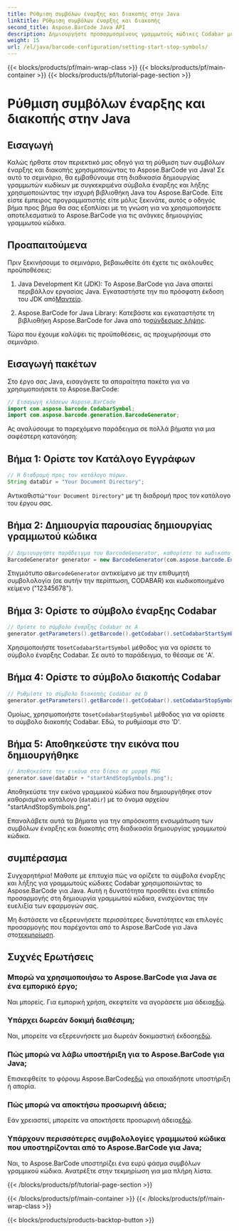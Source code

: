 ```yaml
---
title: Ρύθμιση συμβόλων έναρξης και διακοπής στην Java
linktitle: Ρύθμιση συμβόλων έναρξης και διακοπής
second_title: Aspose.BarCode Java API
description: Δημιουργήστε προσαρμοσμένους γραμμωτούς κώδικες Codabar με συγκεκριμένα σύμβολα έναρξης και λήξης σε Java χρησιμοποιώντας το Aspose.BarCode. Ακολουθήστε τον βήμα προς βήμα οδηγό μας για απρόσκοπτη ενσωμάτωση.
weight: 15
url: /el/java/barcode-configuration/setting-start-stop-symbols/
---
```


{{< blocks/products/pf/main-wrap-class >}}
{{< blocks/products/pf/main-container >}}
{{< blocks/products/pf/tutorial-page-section >}}

# Ρύθμιση συμβόλων έναρξης και διακοπής στην Java


## Εισαγωγή

Καλώς ήρθατε στον περιεκτικό μας οδηγό για τη ρύθμιση των συμβόλων έναρξης και διακοπής χρησιμοποιώντας το Aspose.BarCode για Java! Σε αυτό το σεμινάριο, θα εμβαθύνουμε στη διαδικασία δημιουργίας γραμμωτών κωδίκων με συγκεκριμένα σύμβολα έναρξης και λήξης χρησιμοποιώντας την ισχυρή βιβλιοθήκη Java του Aspose.BarCode. Είτε είστε έμπειρος προγραμματιστής είτε μόλις ξεκινάτε, αυτός ο οδηγός βήμα προς βήμα θα σας εξοπλίσει με τη γνώση για να χρησιμοποιήσετε αποτελεσματικά το Aspose.BarCode για τις ανάγκες δημιουργίας γραμμωτού κώδικα.

## Προαπαιτούμενα

Πριν ξεκινήσουμε το σεμινάριο, βεβαιωθείτε ότι έχετε τις ακόλουθες προϋποθέσεις:

1.  Java Development Kit (JDK): Το Aspose.BarCode για Java απαιτεί περιβάλλον εργασίας Java. Εγκαταστήστε την πιο πρόσφατη έκδοση του JDK από[Μαντείο](https://www.oracle.com/java/technologies/javase-downloads.html).

2.  Aspose.BarCode for Java Library: Κατεβάστε και εγκαταστήστε τη βιβλιοθήκη Aspose.BarCode for Java από το[σύνδεσμος λήψης](https://releases.aspose.com/barcode/java/).

Τώρα που έχουμε καλύψει τις προϋποθέσεις, ας προχωρήσουμε στο σεμινάριο.

## Εισαγωγή πακέτων

Στο έργο σας Java, εισαγάγετε τα απαραίτητα πακέτα για να χρησιμοποιήσετε το Aspose.BarCode:

```java
// Εισαγωγή κλάσεων Aspose.BarCode
import com.aspose.barcode.CodabarSymbol;
import com.aspose.barcode.generation.BarcodeGenerator;
```

Ας αναλύσουμε το παρεχόμενο παράδειγμα σε πολλά βήματα για μια σαφέστερη κατανόηση:

## Βήμα 1: Ορίστε τον Κατάλογο Εγγράφων

```java
// Η διαδρομή προς τον κατάλογο πόρων.
String dataDir = "Your Document Directory";
```

 Αντικαθιστώ`"Your Document Directory"` με τη διαδρομή προς τον κατάλογο του έργου σας.

## Βήμα 2: Δημιουργία παρουσίας δημιουργίας γραμμωτού κώδικα

```java
// Δημιουργήστε παράδειγμα του BarcodeGenerator, καθορίστε το κωδικοποιημένο κείμενο και τη συμβολολογία στον κατασκευαστή
BarcodeGenerator generator = new BarcodeGenerator(com.aspose.barcode.EncodeTypes.CODABAR, "12345678");
```

 Στιγμιότυπο α`BarcodeGenerator` αντικείμενο με την επιθυμητή συμβολολογία (σε αυτήν την περίπτωση, CODABAR) και κωδικοποιημένο κείμενο ("12345678").

## Βήμα 3: Ορίστε το σύμβολο έναρξης Codabar

```java
// Ορίστε το σύμβολο έναρξης Codabar σε A
generator.getParameters().getBarcode().getCodabar().setCodabarStartSymbol(CodabarSymbol.A);
```

 Χρησιμοποιήστε το`setCodabarStartSymbol` μέθοδος για να ορίσετε το σύμβολο έναρξης Codabar. Σε αυτό το παράδειγμα, το θέσαμε σε 'A'.

## Βήμα 4: Ορίστε το σύμβολο διακοπής Codabar

```java
// Ρυθμίστε το σύμβολο διακοπής Codabar σε D
generator.getParameters().getBarcode().getCodabar().setCodabarStopSymbol(CodabarSymbol.D);
```

 Ομοίως, χρησιμοποιήστε το`setCodabarStopSymbol` μέθοδος για να ορίσετε το σύμβολο διακοπής Codabar. Εδώ, το ρυθμίσαμε στο 'D'.

## Βήμα 5: Αποθηκεύστε την εικόνα που δημιουργήθηκε

```java
// Αποθηκεύστε την εικόνα στο δίσκο σε μορφή PNG
generator.save(dataDir + "startAndStopSymbols.png");
```

Αποθηκεύστε την εικόνα γραμμικού κώδικα που δημιουργήθηκε στον καθορισμένο κατάλογο (`dataDir`) με το όνομα αρχείου "startAndStopSymbols.png".

Επαναλάβετε αυτά τα βήματα για την απρόσκοπτη ενσωμάτωση των συμβόλων έναρξης και διακοπής στη διαδικασία δημιουργίας γραμμωτού κώδικα.

## συμπέρασμα

Συγχαρητήρια! Μάθατε με επιτυχία πώς να ορίζετε τα σύμβολα έναρξης και λήξης για γραμμωτούς κώδικες Codabar χρησιμοποιώντας το Aspose.BarCode για Java. Αυτή η δυνατότητα προσθέτει ένα επίπεδο προσαρμογής στη δημιουργία γραμμωτού κώδικα, ενισχύοντας την ευελιξία των εφαρμογών σας.

 Μη διστάσετε να εξερευνήσετε περισσότερες δυνατότητες και επιλογές προσαρμογής που παρέχονται από το Aspose.BarCode για Java στο[τεκμηρίωση](https://reference.aspose.com/barcode/java/).

## Συχνές Ερωτήσεις

### Μπορώ να χρησιμοποιήσω το Aspose.BarCode για Java σε ένα εμπορικό έργο;
 Ναι μπορείς. Για εμπορική χρήση, σκεφτείτε να αγοράσετε μια άδεια[εδώ](https://purchase.aspose.com/buy).

### Υπάρχει δωρεάν δοκιμή διαθέσιμη;
 Ναι, μπορείτε να εξερευνήσετε μια δωρεάν δοκιμαστική έκδοση[εδώ](https://releases.aspose.com/).

### Πώς μπορώ να λάβω υποστήριξη για το Aspose.BarCode για Java;
 Επισκεφθείτε το φόρουμ Aspose.BarCode[εδώ](https://forum.aspose.com/c/barcode/13) για οποιαδήποτε υποστήριξη ή απορία.

### Πώς μπορώ να αποκτήσω προσωρινή άδεια;
 Εάν χρειαστεί, μπορείτε να αποκτήσετε προσωρινή άδεια[εδώ](https://purchase.aspose.com/temporary-license/).

### Υπάρχουν περισσότερες συμβολολογίες γραμμωτού κώδικα που υποστηρίζονται από το Aspose.BarCode για Java;
Ναι, το Aspose.BarCode υποστηρίζει ένα ευρύ φάσμα συμβόλων γραμμικού κώδικα. Ανατρέξτε στην τεκμηρίωση για μια πλήρη λίστα.


{{< /blocks/products/pf/tutorial-page-section >}}

{{< /blocks/products/pf/main-container >}}
{{< /blocks/products/pf/main-wrap-class >}}

{{< blocks/products/products-backtop-button >}}
